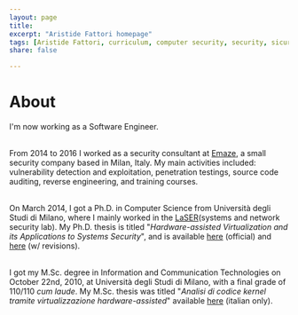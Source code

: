 ```yaml
---
layout: page
title: 
excerpt: "Aristide Fattori homepage"
tags: [Aristide Fattori, curriculum, computer security, security, sicurezza, LaSER, Chocolate Makers, Guard@MyLan0, hypervisor, virtualization]
share: false

---
```


# About

I'm now working as a Software Engineer.<br><br>

From 2014 to 2016 I worked as a security consultant at
[Emaze](http://blog.emaze.net/), a small security company based in Milan,
Italy. My main activities included: vulnerability detection and exploitation,
penetration testings, source code auditing, reverse engineering, and training
courses. <br><br>

On March 2014, I got a Ph.D. in Computer Science from Universit&agrave; degli
Studi di Milano, where I mainly worked in the
[LaSER](http://security.di.unimi.it/)(systems and network security lab). My
Ph.D. thesis is titled "*Hardware-assisted Virtualization and its Applications
to Systems Security*", and is available
[here](http://air.unimi.it/bitstream/2434/233326/2/phd_unimi_r09034.pdf)
(official) and [here](stuff/phd.pdf) (w/ revisions). <br><br>

I got my M.Sc. degree in Information and Communication Technologies on October
22nd, 2010, at Universit&agrave; degli Studi di Milano, with a final grade of
110/110 _cum laude_. My M.Sc. thesis was titled "*Analisi di codice kernel
tramite virtualizzazione hardware-assisted*" available
[here](stuff/thesis2.pdf) (italian only).

